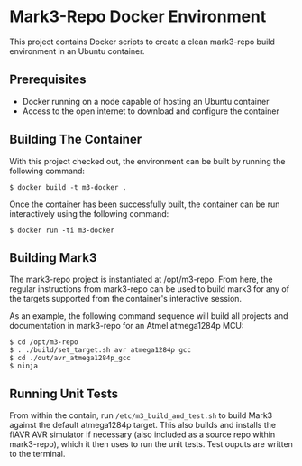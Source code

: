 # Mark3-Repo Docker Environment

This project contains Docker scripts to create a clean mark3-repo build environment in an Ubuntu container.

## Prerequisites

- Docker running on a node capable of hosting an Ubuntu container
- Access to the open internet to download and configure the container

## Building The Container

With this project checked out, the environment can be built by running the following command:

```
$ docker build -t m3-docker .
```

Once the container has been successfully built, the container can be run interactively using the following command:

```
$ docker run -ti m3-docker
```

## Building Mark3

The mark3-repo project is instantiated at /opt/m3-repo.  From here, the regular instructions from mark3-repo can be used to build mark3 for any of the targets supported from the container's interactive session. 

As an example, the following command sequence will build all projects and documentation in mark3-repo for an Atmel atmega1284p MCU:

```
$ cd /opt/m3-repo
$ . ./build/set_target.sh avr atmega1284p gcc
$ cd ./out/avr_atmega1284p_gcc
$ ninja
```

## Running Unit Tests

From within the contain, run `/etc/m3_build_and_test.sh` to build Mark3 against the default atmega1284p target.  This also builds and installs the flAVR AVR simulator if necessary (also included as a source repo within mark3-repo), which it then uses to run the unit tests.  Test ouputs are written to the terminal.


